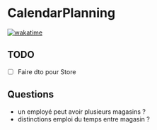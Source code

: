 # CalendarPlanning

[![wakatime](https://wakatime.com/badge/github/ArKeid0s/CalendarPlanning.svg)](https://wakatime.com/badge/github/ArKeid0s/CalendarPlanning)

## TODO
- [ ] Faire dto pour Store

## Questions
- un employé peut avoir plusieurs magasins ? 
- distinctions emploi du temps entre magasin ?